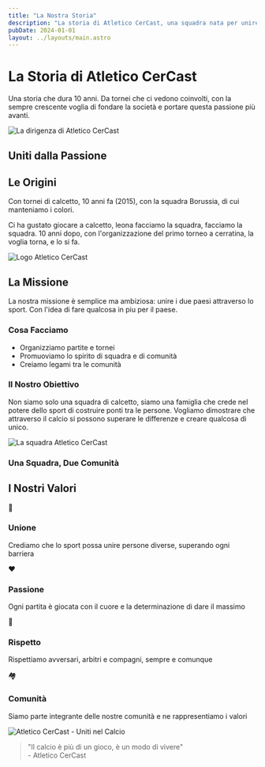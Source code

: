 ```yaml
---
title: "La Nostra Storia"
description: "La storia di Atletico CerCast, una squadra nata per unire due paesi"
pubDate: 2024-01-01
layout: ../layouts/main.astro
---
```


<div class="text-left space-y-16 max-w-6xl mx-auto">
  
  <!-- TITLE SECTION -->
  <div class="space-y-8">
    <h1 class="text-5xl font-bold text-white mb-4">La Storia di Atletico CerCast</h1>
    <p class="text-xl text-white max-w-3xl leading-relaxed">
      Una storia che dura 10 anni. Da tornei che ci vedono coinvolti, con la sempre crescente voglia di fondare la società e portare questa passione più avanti.
    </p>
  </div>

  <!-- HERO IMAGE 1 -->
  <div class="relative">
    <img 
      src="/images/dirigenza.jpg" 
      alt="La dirigenza di Atletico CerCast" 
      class="w-full h-96 object-cover rounded-lg shadow-2xl"
    />
    <div class="absolute inset-0 bg-black/30 rounded-lg"></div>
    <div class="absolute inset-0 flex items-center justify-center">
      <h2 class="text-4xl font-bold text-white text-center px-4">
        Uniti dalla Passione
      </h2>
    </div>
  </div>

  <!-- LE ORIGINI SECTION -->
  <div class="space-y-8">
    <h2 class="text-4xl font-bold text-white">Le Origini</h2>
      <p class="text-lg leading-relaxed text-white mb-4">
        Con tornei di calcetto, 10 anni fa (2015), con la squadra Borussia, di cui manteniamo i colori.
      </p>
      <p class="text-lg leading-relaxed text-white">
        Ci ha gustato giocare a calcetto, leona facciamo la squadra, facciamo la squadra. 10 anni dopo, con l'organizzazione del primo torneo a cerratina, la voglia torna, e lo si fa.
      </p>
  </div>

  <!-- HERO IMAGE 2 -->
  <div class="relative">
    <img 
      src="/images/borussia.jpg" 
      alt="Logo Atletico CerCast" 
      class="w-full rounded-lg shadow-xl"
    />
  </div>

  <!-- LA MISSIONE SECTION -->
  <div class="space-y-8">
    <h2 class="text-4xl font-bold text-white">La Missione</h2>
    <div class="bg-black/20 p-8 rounded-lg">
      <p class="text-xl font-semibold text-white mb-6">
        La nostra missione è semplice ma ambiziosa: 
        <span class="text-3xl font-bold block mt-2">unire i due paesi attraverso lo sport. Con l'idea di fare qualcosa in piu per il paese.</span>
      </p>
      <div class="grid md:grid-cols-2 gap-6 mt-8">
        <div class="text-left">
          <h3 class="text-xl font-bold text-white mb-3">Cosa Facciamo</h3>
          <ul class="space-y-2 text-white">
            <li class="flex items-center space-x-2">
              <div class="w-2 h-2 bg-primary rounded-full"></div>
              <span>Organizziamo partite e tornei</span>
            </li>
            <li class="flex items-center space-x-2">
              <div class="w-2 h-2 bg-primary rounded-full"></div>
              <span>Promuoviamo lo spirito di squadra e di comunità</span>
            </li>
            <li class="flex items-center space-x-2">
              <div class="w-2 h-2 bg-primary rounded-full"></div>
              <span>Creiamo legami tra le comunità</span>
            </li>
          </ul>
        </div>
        <div class="text-left">
          <h3 class="text-xl font-bold text-white mb-3">Il Nostro Obiettivo</h3>
          <p class="text-white leading-relaxed">
            Non siamo solo una squadra di calcetto, siamo una famiglia che crede nel potere dello sport 
            di costruire ponti tra le persone. Vogliamo dimostrare che attraverso il calcio si possono 
            superare le differenze e creare qualcosa di unico.
          </p>
        </div>
      </div>
    </div>
  </div>

  <!-- HERO IMAGE 3 -->
  <div class="relative">
    <img 
      src="/images/castellana_alto.jpg" 
      alt="La squadra Atletico CerCast" 
      class="w-full h-80 object-cover rounded-lg shadow-2xl"
    />
    <div class="absolute inset-0 bg-gradient-to-t from-black/60 to-transparent rounded-lg"></div>
    <div class="absolute bottom-0 left-0 right-0 p-6">
      <h3 class="text-3xl font-bold text-white text-center">
        Una Squadra, Due Comunità
      </h3>
    </div>
  </div>

  <!-- I NOSTRI VALORI SECTION -->
  <div class="space-y-8">
    <h2 class="text-4xl font-bold text-white">I Nostri Valori</h2>
    <div class="grid md:grid-cols-2 lg:grid-cols-4 gap-6">
      <div class="bg-primary/10 p-6 rounded-lg text-center hover:bg-primary/20 transition-colors">
        <div class="w-16 h-16 bg-primary rounded-full flex items-center justify-center mx-auto mb-4">
          <span class="text-2xl font-bold text-white">🤝</span>
        </div>
        <h3 class="text-xl font-bold text-white mb-3">Unione</h3>
        <p class="text-white">Crediamo che lo sport possa unire persone diverse, superando ogni barriera</p>
      </div>
      <div class="bg-primary/10 p-6 rounded-lg text-center hover:bg-primary/20 transition-colors">
        <div class="w-16 h-16 bg-primary rounded-full flex items-center justify-center mx-auto mb-4">
          <span class="text-2xl font-bold text-white">❤️</span>
        </div>
        <h3 class="text-xl font-bold text-white mb-3">Passione</h3>
        <p class="text-white">Ogni partita è giocata con il cuore e la determinazione di dare il massimo</p>
      </div>
      <div class="bg-primary/10 p-6 rounded-lg text-center hover:bg-primary/20 transition-colors">
        <div class="w-16 h-16 bg-primary rounded-full flex items-center justify-center mx-auto mb-4">
          <span class="text-2xl font-bold text-white">🙏</span>
        </div>
        <h3 class="text-xl font-bold text-white mb-3">Rispetto</h3>
        <p class="text-white">Rispettiamo avversari, arbitri e compagni, sempre e comunque</p>
      </div>
      <div class="bg-primary/10 p-6 rounded-lg text-center hover:bg-primary/20 transition-colors">
        <div class="w-16 h-16 bg-primary rounded-full flex items-center justify-center mx-auto mb-4">
          <span class="text-2xl font-bold text-white">🏘️</span>
        </div>
        <h3 class="text-xl font-bold text-white mb-3">Comunità</h3>
        <p class="text-white">Siamo parte integrante delle nostre comunità e ne rappresentiamo i valori</p>
      </div>
    </div>
  </div>

  <!-- FINAL HERO IMAGE -->
  <div class="relative">
    <img 
      src="/images/logo.png" 
      alt="Atletico CerCast - Uniti nel Calcio" 
      class="w-full h-48 object-contain rounded-lg shadow-xl bg-gradient-to-r from-primary/30 to-primary/10 p-6"
    />
  </div>

  <!-- CLOSING QUOTE -->
  <div class="border-t border-primary/30 pt-8 m-8">
    <blockquote class="text-2xl italic text-center text-white">
      <span class="text-white font-bold">"Il calcio è più di un gioco, è un modo di vivere"</span>
      <br>
      <span class="text-lg mt-2 block">- Atletico CerCast</span>
    </blockquote>
  </div>

</div>